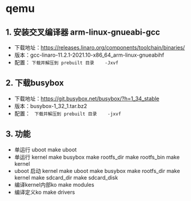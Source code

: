 # qemu
## 1. 安装交叉编译器 arm-linux-gnueabi-gcc
- 下载地址：https://releases.linaro.org/components/toolchain/binaries/
- 版本：gcc-linaro-11.2.1-2021.10-x86_64_arm-linux-gnueabihf
- 配置：
  ``` 下载并解压到 prebuilt 目录    -Jxvf ```


## 2. 下载busybox
- 下载地址：https://git.busybox.net/busybox/?h=1_34_stable
- 版本：busybox-1_32_1.tar.bz2
- 配置：
``` 下载并解压到 prebuilt 目录    -jxvf```
 
## 3. 功能
- 单运行 uboot
  make uboot
- 单运行 kernel
  make busybox
  make rootfs_dir
  make rootfs_bin
  make kernel
- uboot 启动 kernel
  make uboot
  make busybox
  make rootfs_dir
  make kernel
  make sdcard_dir
  make sdcard_disk
- 编译kernel内部ko
  make modules
- 编译定义ko
  make drivers 
